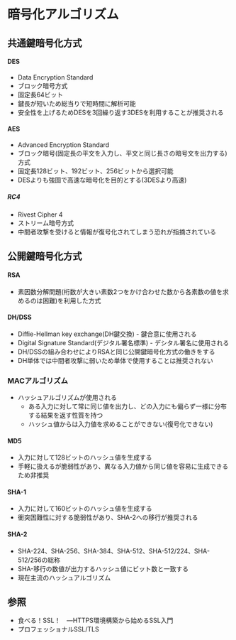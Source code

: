 # 暗号化アルゴリズム
## 共通鍵暗号化方式
#### DES
- Data Encryption Standard
- ブロック暗号方式
- 固定長64ビット
- 鍵長が短いため総当りで短時間に解析可能
- 安全性を上げるためDESを3回繰り返す3DESを利用することが推奨される

#### AES
- Advanced Encryption Standard
- ブロック暗号(固定長の平文を入力し、平文と同じ長さの暗号文を出力する)方式
- 固定長128ビット、192ビット、256ビットから選択可能
- DESよりも強固で高速な暗号化を目的とする(3DESより高速)

##### RC4
- Rivest Cipher 4
- ストリーム暗号方式
- 中間者攻撃を受けると情報が復号化されてしまう恐れが指摘されている

## 公開鍵暗号化方式
#### RSA
- 素因数分解問題(桁数が大きい素数2つをかけ合わせた数から各素数の値を求めるのは困難)を利用した方式

#### DH/DSS
- Diffie-Hellman key exchange(DH鍵交換) - 鍵合意に使用される
- Digital Signature Standard(デジタル署名標準) - デシタル署名に使用される
- DH/DSSの組み合わせによりRSAと同じ公開鍵暗号化方式の働きをする
- DH単体では中間者攻撃に弱いため単体で使用することは推奨されない

### MACアルゴリズム
- ハッシュアルゴリズムが使用される
  - ある入力に対して常に同じ値を出力し、どの入力にも偏らず一様に分布する結果を返す性質を持つ
  - ハッシュ値からは入力値を求めることができない(復号化できない)

#### MD5
- 入力に対して128ビットのハッシュ値を生成する
- 手軽に扱えるが脆弱性があり、異なる入力値から同じ値を容易に生成できるため非推奨

#### SHA-1
- 入力に対して160ビットのハッシュ値を生成する
- 衝突困難性に対する脆弱性があり、SHA-2への移行が推奨される

#### SHA-2
- SHA-224、SHA-256、SHA-384、SHA-512、SHA-512/224、SHA-512/256の総称
- SHA-移行の数値が出力するハッシュ値にビット数と一致する
- 現在主流のハッシュアルゴリズム

## 参照
- 食べる！SSL！　―HTTPS環境構築から始めるSSL入門
- プロフェッショナルSSL/TLS
